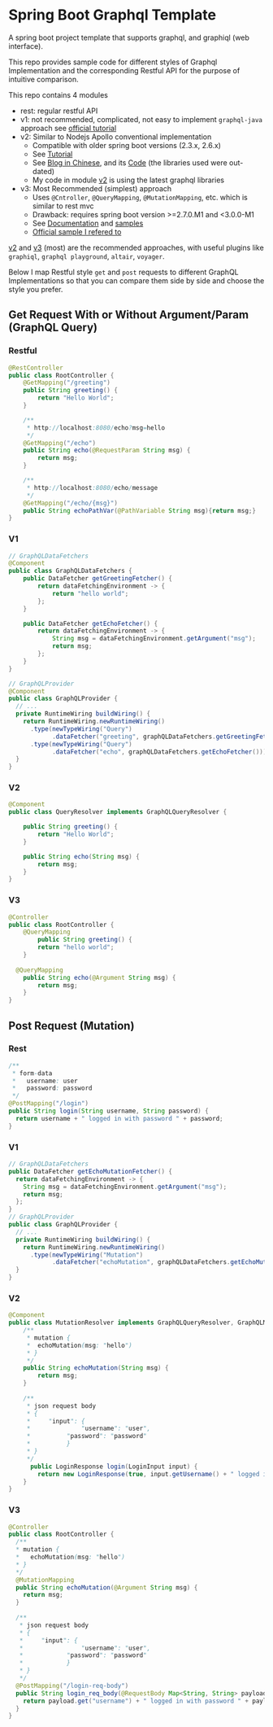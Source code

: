 # Spring Boot Graphql Template

A spring boot project template that supports graphql, and graphiql (web interface).

This repo provides sample code for different styles of Graphql Implementation and the corresponding Restful API for the purpose of intuitive comparison.

This repo contains 4 modules

- rest: regular restful API
- v1: not recommended, complicated, not easy to implement `graphql-java` approach see [official tutorial](https://www.graphql-java.com/tutorials/getting-started-with-spring-boot/)
- v2: Similar to Nodejs Apollo conventional implementation
  - Compatible with older spring boot versions (2.3.x, 2.6.x)
  - See [Tutorial](https://www.baeldung.com/spring-graphql)
  - See [Blog in Chinese](https://www.cnblogs.com/dionysun/p/12130440.html), and its [Code](https://github.com/dionylon/springboot-graphql-demo) (the libraries used were out-dated)
  - My code in module [v2](./v2) is using the latest graphql libraries
- v3: Most Recommended (simplest) approach
  - Uses `@Cntroller`, `@QueryMapping`, `@MutationMapping`, etc. which is similar to rest mvc
  - Drawback: requires spring boot version >=2.7.0.M1 and <3.0.0-M1
  - See [Documentation](https://docs.spring.io/spring-graphql/docs/1.0.0-M5/reference/html/) and [samples](https://github.com/spring-projects/spring-graphql/tree/main/samples)
  - [Official sample I refered to](https://github.com/spring-projects/spring-graphql/tree/main/samples/webmvc-http-security)



[v2](./v2) and [v3](./v3) (most) are the recommended approaches, with useful plugins like `graphiql`, `graphql playground`, `altair`, `voyager`.



Below I map Restful style `get` and `post` requests to different GraphQL Implementations so that you can compare them side by side and choose the style you prefer.

## Get Request With or Without Argument/Param (GraphQL Query)

### Restful

```java
@RestController
public class RootController {
    @GetMapping("/greeting")
    public String greeting() {
        return "Hello World";
    }

    /**
     * http://localhost:8080/echo?msg=hello
     */
    @GetMapping("/echo")
    public String echo(@RequestParam String msg) {
        return msg;
    }

    /**
     * http://localhost:8080/echo/message
     */
    @GetMapping("/echo/{msg}")
    public String echoPathVar(@PathVariable String msg){return msg;}
}
```

### V1

```java
// GraphQLDataFetchers
@Component
public class GraphQLDataFetchers {
    public DataFetcher getGreetingFetcher() {
        return dataFetchingEnvironment -> {
            return "hello world";
        };
    }

    public DataFetcher getEchoFetcher() {
        return dataFetchingEnvironment -> {
            String msg = dataFetchingEnvironment.getArgument("msg");
            return msg;
        };
    }
}

// GraphQLProvider
@Component
public class GraphQLProvider {
  // ...
  private RuntimeWiring buildWiring() {
    return RuntimeWiring.newRuntimeWiring()
      .type(newTypeWiring("Query")
            .dataFetcher("greeting", graphQLDataFetchers.getGreetingFetcher()))
      .type(newTypeWiring("Query")
            .dataFetcher("echo", graphQLDataFetchers.getEchoFetcher()));
  }
}
```

### V2

```java
@Component
public class QueryResolver implements GraphQLQueryResolver {

    public String greeting() {
        return "Hello World";
    }

    public String echo(String msg) {
        return msg;
    }
}

```

### V3

```java
@Controller
public class RootController {
  	@QueryMapping
		public String greeting() {
        return "hello world";
    }
	  
  @QueryMapping
    public String echo(@Argument String msg) {
        return msg;
    }
}
```



## Post Request (Mutation)

### Rest

```java
/**
 * form-data
 *   username: user
 *   password: password
 */
@PostMapping("/login")
public String login(String username, String password) {
  return username + " logged in with password " + password;
}
```

### V1

```java
// GraphQLDataFetchers
public DataFetcher getEchoMutationFetcher() {
  return dataFetchingEnvironment -> {
    String msg = dataFetchingEnvironment.getArgument("msg");
    return msg;
  };
}
// GraphQLProvider
public class GraphQLProvider {
  // ...
  private RuntimeWiring buildWiring() {
    return RuntimeWiring.newRuntimeWiring()
      .type(newTypeWiring("Mutation")
            .dataFetcher("echoMutation", graphQLDataFetchers.getEchoMutationFetcher()));
  }
}
```

### V2

```java
@Component
public class MutationResolver implements GraphQLQueryResolver, GraphQLMutationResolver {
    /**
     * mutation {
     * 	echoMutation(msg: "hello")
     * }
     */
    public String echoMutation(String msg) {
        return msg;
    }
  	
    /**
     * json request body
     * {
     *     "input": {
     *				"username": "user",
     *     		"password": "password"
     *			}
     * }
     */
	  public LoginResponse login(LoginInput input) {
        return new LoginResponse(true, input.getUsername() + " logged in successfully");
    }
}
```

### V3

```java
@Controller
public class RootController {
  /**
  * mutation {
  *   echoMutation(msg: "hello")
  * }
  */
  @MutationMapping
  public String echoMutation(@Argument String msg) {
    return msg;
  }
  
  /**
   * json request body
   * {
   *     "input": {
   *				"username": "user",
   *     		"password": "password"
   *			}
   * }
   */
  @PostMapping("/login-req-body")
  public String login_req_body(@RequestBody Map<String, String> payload) {
    return payload.get("username") + " logged in with password " + payload.get("password");
  }
}
```













